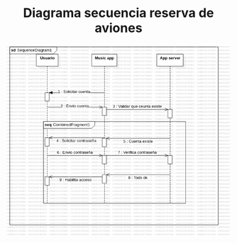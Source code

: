 <h1 align="center">Diagrama secuencia  reserva de aviones</h1>

<img src="https://github.com/DavidRiccio/Markdown/blob/main/Diagramas_secuencia/diagrama_aviones/img/SequenceDiagram1.png"></img>